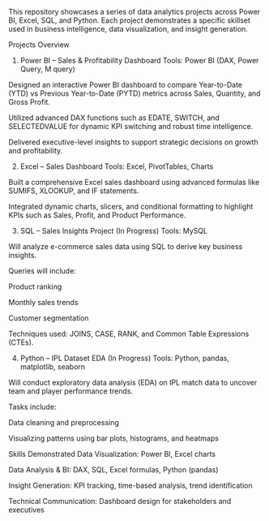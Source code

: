 This repository showcases a series of data analytics projects across Power BI, Excel, SQL, and Python. Each project demonstrates a specific skillset used in business intelligence, data visualization, and insight generation.

Projects Overview
1. Power BI – Sales & Profitability Dashboard
Tools: Power BI (DAX, Power Query, M query)

Designed an interactive Power BI dashboard to compare Year-to-Date (YTD) vs Previous Year-to-Date (PYTD) metrics across Sales, Quantity, and Gross Profit.

Utilized advanced DAX functions such as EDATE, SWITCH, and SELECTEDVALUE for dynamic KPI switching and robust time intelligence.

Delivered executive-level insights to support strategic decisions on growth and profitability.

2. Excel – Sales Dashboard
Tools: Excel, PivotTables, Charts

Built a comprehensive Excel sales dashboard using advanced formulas like SUMIFS, XLOOKUP, and IF statements.

Integrated dynamic charts, slicers, and conditional formatting to highlight KPIs such as Sales, Profit, and Product Performance.

3. SQL – Sales Insights Project (In Progress)
Tools: MySQL

Will analyze e-commerce sales data using SQL to derive key business insights.

Queries will include:

Product ranking

Monthly sales trends

Customer segmentation

Techniques used: JOINS, CASE, RANK, and Common Table Expressions (CTEs).

4. Python – IPL Dataset EDA (In Progress)
Tools: Python, pandas, matplotlib, seaborn

Will conduct exploratory data analysis (EDA) on IPL match data to uncover team and player performance trends.

Tasks include:

Data cleaning and preprocessing

Visualizing patterns using bar plots, histograms, and heatmaps

Skills Demonstrated
Data Visualization: Power BI, Excel charts

Data Analysis & BI: DAX, SQL, Excel formulas, Python (pandas)

Insight Generation: KPI tracking, time-based analysis, trend identification

Technical Communication: Dashboard design for stakeholders and executives
